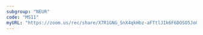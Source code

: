 ```yaml
---
subgroup: "NEUR"
code: "MS11"
myURL: "https://zoom.us/rec/share/X7R1GNG_SnX4qkHbz-aFTtlJIk6F6DOSO5JoOiF88R4J2itgl_5hmatIVf58TS2n.q8hQLdoXB7hzlaZy?startTime=1623833941000"
---
```

